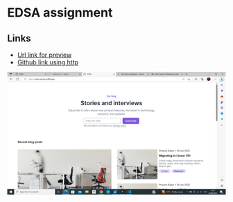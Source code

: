 # EDSA assignment

## Links

- [Url link for preview][def]
- [Github link using http][githubLink]

[githubLink]: https://github.com/AbisolaPistis/EDSA.git
[def]: https://edsa-bisola.netlify.app/

![My EDSA assignment screenshot !](/assets/EDSA.png "My EDSA assignment screenshot")

